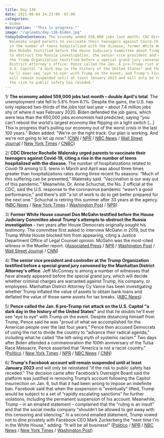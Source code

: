 ```yaml
---
title: Day 136
date: 2021-06-04 14:23:00 -07:00
categories:
- biden
description: '"This is progress."'
image: "/uploads/day-136-biden.jpg"
todayInOneSentence: The economy added 559,000 jobs last month; CDC Director Rochelle
  Walensky urged parents to vaccinate their teenagers against Covid-19, citing a rise
  in the number of teens hospitalized with the disease; former White House counsel
  Don McGahn testified before the House Judiciary Committee about Trump's attempts
  to obstruct the Russia investigation; the senior vice president and controller at
  the Trump Organization testified before a special grand jury convened by the Manhattan
  District Attorney's office; Pence called the Jan. 6 pro-Trump riot attack on the
  U.S. Capitol "a dark day in the history of the United States" and that he doubts
  he'll ever see "eye to eye" with Trump on the event; and Trump's Facebook account
  will remain suspended until at least January 2023 and will only be reinstated "if
  the risk to public safety has receded."
---
```


1/ **The economy added 559,000 jobs last month – double April's total**. The unemployment rate fell to 5.8% from 6.1%. Despite the gains, the U.S. has only replaced two-thirds of the jobs lost last year – about 7.4 million jobs shy of where it was February 2020. Biden defended the job gains, which were less than the 650,000 jobs economists had predicted, saying "you can't reboot the world's largest economy like flipping on a light switch \[...\] This is progress that’s pulling our economy out of the worst crisis in the last 100 years." Biden added: "We're on the right track. Our plan is working. And we're not going to let up now." ([CNN](https://www.cnn.com/2021/06/04/politics/biden-may-jobs-report/index.html) / [NPR](https://www.npr.org/2021/06/04/1003035263/hiring-picked-up-last-month-a-relief-for-an-economy-desperate-for-workers) / [NBC News](https://www.nbcnews.com/business/economy/u-s-economy-added-559-000-jobs-may-double-april-n1269609) / [Wall Street Journal](https://www.wsj.com/articles/may-jobs-report-unemployment-rate-2021-11622764467) / [New York Times](https://www.nytimes.com/2021/06/04/business/economy/jobs-report-may-2021.html) / [CNBC](https://www.cnbc.com/2021/06/04/biden-responds-to-the-may-jobs-report-our-plan-is-working.html))

2/ **CDC Director Rochelle Walensky urged parents to vaccinate their teenagers against Covid-19, citing a rise in the number of teens hospitalized with the disease**. The number of hospitalizations related to Covid-19 among U.S. teens in March and April was about three times greater than hospitalizations rates during three recent flu seasons. “Much of this suffering can be prevented,” Walensky said. “Vaccination is our way out of this pandemic.” Meanwhile, Dr. Anne Schuchat, the No. 2 official at the CDC, said the U.S. response to the coronavirus pandemic "wasn't a good performance," and there's still "a lot of work to do to get better prepared for the next one." Schuchat is retiring this summer after 33 years at the agency. ([NBC News](https://www.nbcnews.com/news/us-news/cdc-director-deeply-concerned-over-rise-teens-hospitalized-covid-n1269664) / [New York Times](https://www.nytimes.com/2021/06/04/health/covid-flu-hospitalizations-children.html) / [Washington Post](https://www.washingtonpost.com/health/2021/06/04/covid-teenagers-increasing-hospitalizations/) / [NPR](https://www.npr.org/2021/06/04/1003172065/anne-schuchat-discusses-her-time-as-the-cdcs-principal-deputy-director))

3/ **Former White House counsel Don McGahn testified before the House Judiciary Committee about Trump's attempts to obstruct the Russia investigation** – two years after House Democrats originally sought his testimony. The committee first asked to interview McGahn in 2019, but the Trump White House blocked him from appearing, citing a Justice Department Office of Legal Counsel opinion. McGahn was the most-cited witness in the Mueller report. ([Associated Press](https://apnews.com/article/don-mcgahn-house-judiciary-trump-12a2bfe94d640395fdbc6f1e414cd621) / [NPR](https://www.npr.org/2021/06/04/1002611716/after-2-year-legal-fight-ex-trump-aide-will-testify-on-russia-investigation) / [Washington Post](https://www.washingtonpost.com/national-security/don-mcgahn-trump-mueller-russia/2021/06/04/4d0115a0-c52b-11eb-9a8d-f95d7724967c_story.html) / [Wall Street Journal](https://www.wsj.com/articles/trumps-former-white-house-counsel-testifies-on-capitol-hill-11622818977) / [CNN](https://www.cnn.com/2021/06/04/politics/don-mcgahn-interview-house/index.html))

4/ **The senior vice president and controller at the Trump Organization testified before a special grand jury convened by the Manhattan District Attorney's office**. Jeff McConney is among a number of witnesses that have already appeared before the special grand jury, which will decide whether criminal charges are warranted against Trump, his company, or employees. Manhattan District Attorney Cy Vance has been investigating whether Trump inflated the value of assets to obtain bank loans and deflated the value of those same assets for tax breaks. ([ABC News](https://abcnews.go.com/US/manhattan-da-brought-trump-organization-controller-testify-special/story?id=78088595))

5/ **Pence called the Jan. 6 pro-Trump riot attack on the U.S. Capitol "a dark day in the history of the United States"** and that he doubts he'll ever see "eye to eye" with Trump on the event. Despite distancing himself from Trump, Pence said he was "proud of what we accomplished for the American people over the last four years." Pence then accused Democrats of using the riot to divide the country to "advance their radical agenda," including what he called "the left-wing myth of systemic racism." Two days after Biden attended a commemoration the 100th anniversary of the Tulsa Race Massacre, Pence asserted that "America is not a racist country." ([Politico](https://www.politico.com/news/2021/06/03/pence-trump-jan6-insurrection-491861) / [New York Times](https://www.nytimes.com/2021/06/03/us/politics/pence-trump-systemic-racism.html) / [NPR](https://www.npr.org/2021/06/04/1003228976/pence-distances-himself-from-trump-over-jan-6th-insurrection) / [NBC News](https://www.nbcnews.com/politics/politics-news/pence-calls-jan-6-dark-day-says-he-may-never-n1269583) / [CNN](https://www.cnn.com/2021/06/03/politics/pence-trump-january-6/index.html))

6/ **Trump's Facebook account will remain suspended until at least January 2023** and will only be reinstated "if the risk to public safety has receded." The decision came after Facebook’s Oversight Board said the platform was justified in removing Trump’s account following the Capitol insurrection on Jan. 6, but that it had been wrong to impose an indefinite ban. Facebook said that when the suspension is "eventually" lifted, Trump would be subject to a set of “rapidly escalating sanctions” for further violations, including the permanent suspension of his account. Meanwhile, Trump – in an emailed statement – complained that the "ruling is an insult" and that the social media company "shouldn’t be allowed to get away with this censoring and silencing." In a second emailed statement, Trump vowed not to dine privately with Facebook CEO Mark Zuckerberg the "next time I'm in the White House," adding: “It will be all business!” ([Politico](https://www.politico.com/news/2021/06/04/trump-facebook-ban-two-years-return-491908) / [NPR](https://www.npr.org/2021/06/04/1003284948/trump-suspended-from-facebook-for-2-years) / [NBC News](https://www.nbcnews.com/politics/donald-trump/facebook-suspends-trump-s-accounts-2-years-citing-public-safety-n1269660) / [New York Times](https://www.nytimes.com/2021/06/04/technology/facebook-trump-ban.html) / [Washington Post](https://www.washingtonpost.com/technology/2021/06/03/trump-facebook-oversight-board/))